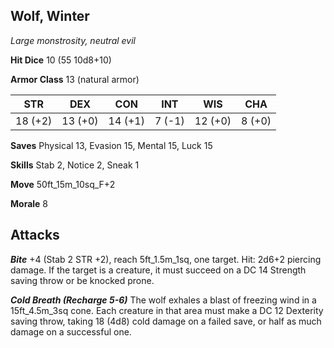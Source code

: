 ## Wolf, Winter

*Large monstrosity, neutral evil*

**Hit Dice** 10 (55 10d8+10)

**Armor Class** 13 (natural armor)

| STR     | DEX     | CON     | INT     | WIS     | CHA     |
|---------|---------|---------|---------|---------|---------|
| 18 (+2) | 13 (+0) | 14 (+1) |  7 (-1) | 12 (+0) |  8 (+0) |

**Saves** Physical 13, Evasion 15, Mental 15, Luck 15

**Skills** Stab 2, Notice 2, Sneak 1

**Move** 50ft\_15m\_10sq\_F+2

**Morale** 8

## Attacks

***Bite*** +4 (Stab 2 STR +2), reach 5ft\_1.5m\_1sq, one target. Hit: 2d6+2 piercing damage. If the target is a creature, it must succeed on a DC 14 Strength saving throw or be knocked prone.

***Cold Breath (Recharge 5-6)*** The wolf exhales a blast of freezing wind in a 15ft\_4.5m\_3sq cone. Each creature in that area must make a DC 12 Dexterity saving throw, taking 18 (4d8) cold damage on a failed save, or half as much damage on a successful one.

